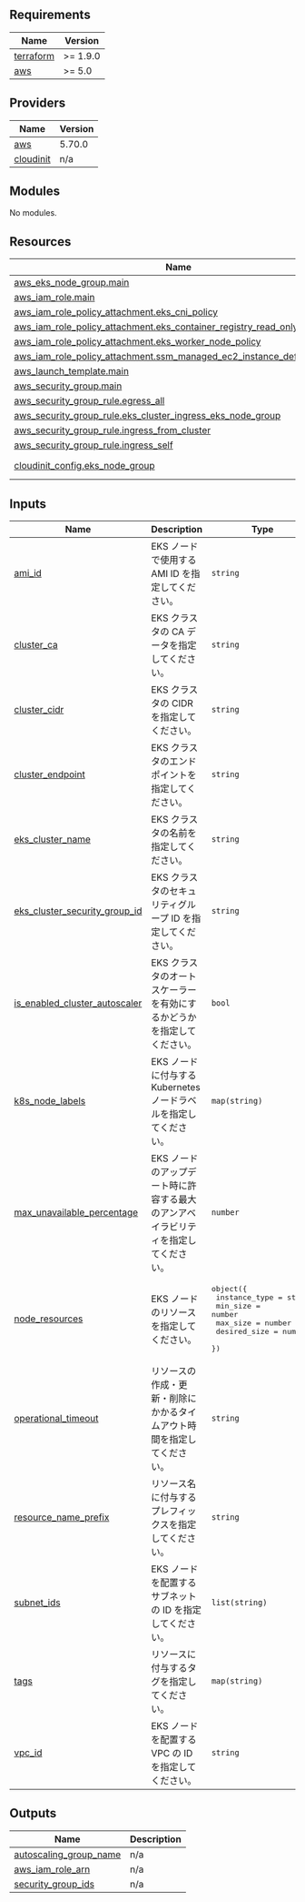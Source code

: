 <!-- BEGIN_TF_DOCS -->
## Requirements

| Name | Version |
|------|---------|
| <a name="requirement_terraform"></a> [terraform](#requirement\_terraform) | >= 1.9.0 |
| <a name="requirement_aws"></a> [aws](#requirement\_aws) | >= 5.0 |

## Providers

| Name | Version |
|------|---------|
| <a name="provider_aws"></a> [aws](#provider\_aws) | 5.70.0 |
| <a name="provider_cloudinit"></a> [cloudinit](#provider\_cloudinit) | n/a |

## Modules

No modules.

## Resources

| Name | Type |
|------|------|
| [aws_eks_node_group.main](https://registry.terraform.io/providers/hashicorp/aws/latest/docs/resources/eks_node_group) | resource |
| [aws_iam_role.main](https://registry.terraform.io/providers/hashicorp/aws/latest/docs/resources/iam_role) | resource |
| [aws_iam_role_policy_attachment.eks_cni_policy](https://registry.terraform.io/providers/hashicorp/aws/latest/docs/resources/iam_role_policy_attachment) | resource |
| [aws_iam_role_policy_attachment.eks_container_registry_read_only](https://registry.terraform.io/providers/hashicorp/aws/latest/docs/resources/iam_role_policy_attachment) | resource |
| [aws_iam_role_policy_attachment.eks_worker_node_policy](https://registry.terraform.io/providers/hashicorp/aws/latest/docs/resources/iam_role_policy_attachment) | resource |
| [aws_iam_role_policy_attachment.ssm_managed_ec2_instance_default_policy](https://registry.terraform.io/providers/hashicorp/aws/latest/docs/resources/iam_role_policy_attachment) | resource |
| [aws_launch_template.main](https://registry.terraform.io/providers/hashicorp/aws/latest/docs/resources/launch_template) | resource |
| [aws_security_group.main](https://registry.terraform.io/providers/hashicorp/aws/latest/docs/resources/security_group) | resource |
| [aws_security_group_rule.egress_all](https://registry.terraform.io/providers/hashicorp/aws/latest/docs/resources/security_group_rule) | resource |
| [aws_security_group_rule.eks_cluster_ingress_eks_node_group](https://registry.terraform.io/providers/hashicorp/aws/latest/docs/resources/security_group_rule) | resource |
| [aws_security_group_rule.ingress_from_cluster](https://registry.terraform.io/providers/hashicorp/aws/latest/docs/resources/security_group_rule) | resource |
| [aws_security_group_rule.ingress_self](https://registry.terraform.io/providers/hashicorp/aws/latest/docs/resources/security_group_rule) | resource |
| [cloudinit_config.eks_node_group](https://registry.terraform.io/providers/hashicorp/cloudinit/latest/docs/data-sources/config) | data source |

## Inputs

| Name | Description | Type | Default | Required |
|------|-------------|------|---------|:--------:|
| <a name="input_ami_id"></a> [ami\_id](#input\_ami\_id) | EKS ノードで使用する AMI ID を指定してください。 | `string` | n/a | yes |
| <a name="input_cluster_ca"></a> [cluster\_ca](#input\_cluster\_ca) | EKS クラスタの CA データを指定してください。 | `string` | n/a | yes |
| <a name="input_cluster_cidr"></a> [cluster\_cidr](#input\_cluster\_cidr) | EKS クラスタの CIDR を指定してください。 | `string` | n/a | yes |
| <a name="input_cluster_endpoint"></a> [cluster\_endpoint](#input\_cluster\_endpoint) | EKS クラスタのエンドポイントを指定してください。 | `string` | n/a | yes |
| <a name="input_eks_cluster_name"></a> [eks\_cluster\_name](#input\_eks\_cluster\_name) | EKS クラスタの名前を指定してください。 | `string` | n/a | yes |
| <a name="input_eks_cluster_security_group_id"></a> [eks\_cluster\_security\_group\_id](#input\_eks\_cluster\_security\_group\_id) | EKS クラスタのセキュリティグループ ID を指定してください。 | `string` | n/a | yes |
| <a name="input_is_enabled_cluster_autoscaler"></a> [is\_enabled\_cluster\_autoscaler](#input\_is\_enabled\_cluster\_autoscaler) | EKS クラスタのオートスケーラーを有効にするかどうかを指定してください。 | `bool` | `false` | no |
| <a name="input_k8s_node_labels"></a> [k8s\_node\_labels](#input\_k8s\_node\_labels) | EKS ノードに付与する Kubernetes ノードラベルを指定してください。 | `map(string)` | `null` | no |
| <a name="input_max_unavailable_percentage"></a> [max\_unavailable\_percentage](#input\_max\_unavailable\_percentage) | EKS ノードのアップデート時に許容する最大のアンアベイラビリティを指定してください。 | `number` | `10` | no |
| <a name="input_node_resources"></a> [node\_resources](#input\_node\_resources) | EKS ノードのリソースを指定してください。 | <pre>object({<br/>    instance_type = string<br/>    min_size      = number<br/>    max_size      = number<br/>    desired_size  = number<br/>  })</pre> | n/a | yes |
| <a name="input_operational_timeout"></a> [operational\_timeout](#input\_operational\_timeout) | リソースの作成・更新・削除にかかるタイムアウト時間を指定してください。 | `string` | `"60m"` | no |
| <a name="input_resource_name_prefix"></a> [resource\_name\_prefix](#input\_resource\_name\_prefix) | リソース名に付与するプレフィックスを指定してください。 | `string` | n/a | yes |
| <a name="input_subnet_ids"></a> [subnet\_ids](#input\_subnet\_ids) | EKS ノードを配置するサブネットの ID を指定してください。 | `list(string)` | n/a | yes |
| <a name="input_tags"></a> [tags](#input\_tags) | リソースに付与するタグを指定してください。 | `map(string)` | n/a | yes |
| <a name="input_vpc_id"></a> [vpc\_id](#input\_vpc\_id) | EKS ノードを配置する VPC の ID を指定してください。 | `string` | n/a | yes |

## Outputs

| Name | Description |
|------|-------------|
| <a name="output_autoscaling_group_name"></a> [autoscaling\_group\_name](#output\_autoscaling\_group\_name) | n/a |
| <a name="output_aws_iam_role_arn"></a> [aws\_iam\_role\_arn](#output\_aws\_iam\_role\_arn) | n/a |
| <a name="output_security_group_ids"></a> [security\_group\_ids](#output\_security\_group\_ids) | n/a |
<!-- END_TF_DOCS -->

